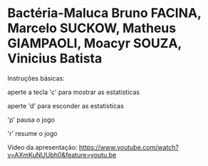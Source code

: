 # Bactéria-Maluca Bruno FACINA, Marcelo SUCKOW, Matheus GIAMPAOLI, Moacyr SOUZA, Vinicius Batista

Instruções básicas:

aperte a tecla 'c' para mostrar as estatisticas

aperte 'd' para esconder as estatisticas

'p' pausa o jogo

'r' resume o jogo


Video da apresentação:
https://www.youtube.com/watch?v=AXmKuNUUbh0&feature=youtu.be
